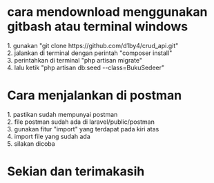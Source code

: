 <h1>cara mendownload menggunakan gitbash atau terminal windows</h1>
1. gunakan "git clone https://github.com/d1by4/crud_api.git" <br>
2. jalankan di terminal dengan perintah "composer install" <br>
3. perintahkan di terminal "php artisan migrate"<br>
4. lalu ketik "php artisan db:seed --class=BukuSedeer"

<h1>Cara menjalankan di postman</h1>
1. pastikan sudah mempunyai postman <br>
2. file postman sudah ada di laravel/public/postman<br>
3. gunakan fitur "import" yang terdapat pada kiri atas<br>
4. import file yang sudah ada <br>
5. silakan dicoba

<h1>Sekian dan terimakasih</h1>
